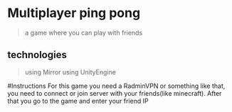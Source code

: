 # Multiplayer ping pong
> a game where you can play with friends
## technologies
> using Mirror
> using UnityEngine


#Instructions
For this game you need a RadminVPN or something like that, you need to connect or join server with your friends(like minecraft). After that you go to the game and enter your friend IP
